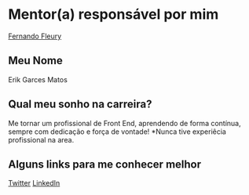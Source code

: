 # Mentor(a) responsável por mim

[Fernando Fleury](/profiles/mentors/profiles/fernando_fleury.md)

## Meu Nome

Erik Garces Matos

## Qual meu sonho na carreira?

Me tornar um profissional de Front End, aprendendo de forma contínua, sempre com dedicação e força de vontade!
*Nunca tive experiêcia profissional na area.

## Alguns links para me conhecer melhor

[Twitter](https://twitter.com/matosg_erik)
[LinkedIn](https://www.linkedin.com/in/erikgarcesmatos/)
